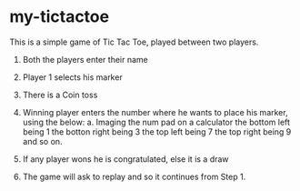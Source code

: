 # my-tictactoe
This is a simple game of Tic Tac Toe, played between two players. 

1. Both the players enter their name
2. Player 1 selects his marker
3. There is a Coin toss
4. Winning player enters the number where he wants to place his marker, using the below: 
 a. Imaging the num pad on a calculator
		the bottom left being 1
		the botton right being 3
		the top left being 7
		the top right being 9 and so on. 
	
5. If any player wons he is congratulated, else it is a draw
6. The game will ask to replay and so it continues from Step 1. 
